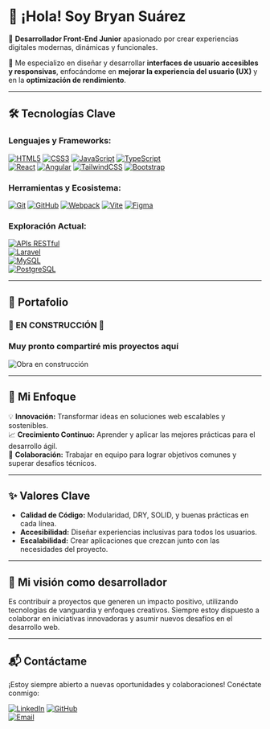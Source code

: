 # 👋 ¡Hola! Soy Bryan Suárez

🚀 **Desarrollador Front-End Junior** apasionado por crear experiencias digitales modernas, dinámicas y funcionales.

🎨 Me especializo en diseñar y desarrollar **interfaces de usuario accesibles y responsivas**, enfocándome en **mejorar la experiencia del usuario (UX)** y en la **optimización de rendimiento**.

---

## 🛠️ Tecnologías Clave

### Lenguajes y Frameworks:

[![HTML5](https://img.shields.io/badge/HTML5-orange?logo=html5)](https://html.spec.whatwg.org/) 
[![CSS3](https://img.shields.io/badge/CSS3-blue?logo=css3)](https://www.w3.org/TR/css3-roadmap/) 
[![JavaScript](https://img.shields.io/badge/JavaScript-yellow?logo=javascript)](https://developer.mozilla.org/en-US/docs/Web/JavaScript) 
[![TypeScript](https://img.shields.io/badge/TypeScript-blue?logo=typescript)](https://www.typescriptlang.org/)  
[![React](https://img.shields.io/badge/React-blue?logo=react)](https://reactjs.org/) 
[![Angular](https://img.shields.io/badge/Angular-red?logo=angular)](https://angular.io/) 
[![TailwindCSS](https://img.shields.io/badge/TailwindCSS-blue?logo=tailwindcss)](https://tailwindcss.com/) 
[![Bootstrap](https://img.shields.io/badge/Bootstrap-purple?logo=bootstrap)](https://getbootstrap.com/)  

### Herramientas y Ecosistema:

[![Git](https://img.shields.io/badge/Git-orange?logo=git)](https://git-scm.com/) 
[![GitHub](https://img.shields.io/badge/GitHub-black?logo=github)](https://github.com/) 
[![Webpack](https://img.shields.io/badge/Webpack-blue?logo=webpack)](https://webpack.js.org/) 
[![Vite](https://img.shields.io/badge/Vite-purple?logo=vite)](https://vitejs.dev/) 
[![Figma](https://img.shields.io/badge/Figma-black?logo=figma)](https://www.figma.com/)

### Exploración Actual:

[![APIs RESTful](https://img.shields.io/badge/APIs%20RESTful-blue?logo=api)](https://restfulapi.net/)  
[![Laravel](https://img.shields.io/badge/Laravel-red?logo=laravel)](https://laravel.com/)  
[![MySQL](https://img.shields.io/badge/MySQL-blue?logo=mysql)](https://www.mysql.com/)  
[![PostgreSQL](https://img.shields.io/badge/PostgreSQL-blue?logo=postgresql)](https://www.postgresql.org/)

---

## 📁 Portafolio

### 🚧 EN CONSTRUCCIÓN 🚧
### **Muy pronto compartiré mis proyectos aquí**

![Obra en construcción](https://media.giphy.com/media/3o6Zt481isNVuQI1l6/giphy.gif)

---

## 🎯 Mi Enfoque

💡 **Innovación:** Transformar ideas en soluciones web escalables y sostenibles.  
📈 **Crecimiento Continuo:** Aprender y aplicar las mejores prácticas para el desarrollo ágil.  
🤝 **Colaboración:** Trabajar en equipo para lograr objetivos comunes y superar desafíos técnicos.

---

## ✨ Valores Clave

- **Calidad de Código:** Modularidad, DRY, SOLID, y buenas prácticas en cada línea.
- **Accesibilidad:** Diseñar experiencias inclusivas para todos los usuarios.
- **Escalabilidad:** Crear aplicaciones que crezcan junto con las necesidades del proyecto.

---

## 🎯 Mi visión como desarrollador 
Es contribuir a proyectos que generen un impacto positivo, utilizando tecnologías de vanguardia y enfoques creativos. Siempre estoy dispuesto a colaborar en iniciativas innovadoras y asumir nuevos desafíos en el desarrollo web.

---

## 📬 Contáctame

¡Estoy siempre abierto a nuevas oportunidades y colaboraciones! Conéctate conmigo:

[![LinkedIn](https://img.shields.io/badge/LinkedIn-blue?logo=linkedin)](https://www.linkedin.com/in/bryansuarez1989/)
[![GitHub](https://img.shields.io/badge/GitHub-black?logo=github)](https://github.com/Oconner27)  
[![Email](https://img.shields.io/badge/Email-red?logo=gmail)](mailto:Pronto)
